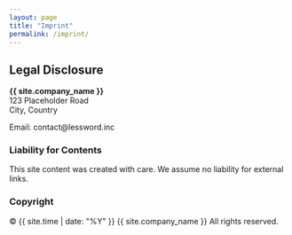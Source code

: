 ```yaml
---
layout: page
title: "Imprint"
permalink: /imprint/
---
```

<h2>Legal Disclosure</h2>
<p><strong>{{ site.company_name }}</strong><br>
123 Placeholder Road<br>
City, Country</p>

<p>Email: contact@lessword.inc</p>

<h3>Liability for Contents</h3>
<p>This site content was created with care. We assume no liability for external links.</p>

<h3>Copyright</h3>
<p>© {{ site.time | date: "%Y" }} {{ site.company_name }} All rights reserved.</p>

<!-- TODO: Replace with your jurisdiction-specific legal text. -->
